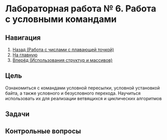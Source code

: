 # Лабораторная работа № 6. Работа с условными командами

## Навигация

1. [Назад (Работа с числами с плавающей точкой)](https://github.com/konsilerinos/ACS-labs/blob/main/Lab_5/Lab_5.md)
2. [На главную](https://github.com/konsilerinos/ACS-labs)
3. [Вперёд (Использования структур и массивов)](https://github.com/konsilerinos/ACS-labs/blob/main/Lab_7/Lab_7.md)

## Цель

Ознакомиться с командами условной пересылки, условной установкой байта, а также условного и безусловного перехода. Научиться использовать их для реализации ветвящихся и циклических алгоритмов

## Задачи

## Контрольные вопросы

